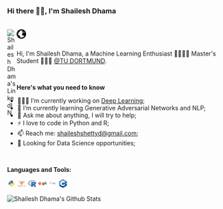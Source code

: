 ### Hi there 👋🏽, I'm Shailesh Dhama

<br/>

<a href="https://www.linkedin.com/in/shaileshdhama/">
  <img align="left" alt="Shailesh Dhama's LinkedIN" width="22px" src="https://cdn.jsdelivr.net/npm/simple-icons@v3/icons/linkedin.svg" />
</a>
<a href="https://shaileshdhama.github.io/">
  <img align="left" alt="Website" width="22px" src="https://raw.githubusercontent.com/iconic/open-iconic/master/svg/globe.svg"" />
</a>
<br/>
<br/>

Hi, I'm Shailesh Dhama, a Machine Learning Enthusiast 🚀🙍🏽‍♂️ Master's Student 👨🏽‍💻 [@TU DORTMUND](https://www.tu-dortmund.de/en/).
 
 <br/>
 
 **Here's what you need to know**

- 👨🏽‍💻 I’m currently working on [Deep Learning](https://en.wikipedia.org/wiki/Deep_learning);
- 🌱 I’m currently learning Generative Adversarial Networks and NLP; 
- 💬 Ask me about anything, I will try to help;
- ⚡️  I love to code in Python and R;
- 📫 Reach me: shaileshshettyd@gmail.com;
- 💼 Looking for Data Science opportunities;

<br/>

**Languages and Tools:**  

<code><img height="20" src="https://raw.githubusercontent.com/github/explore/80688e429a7d4ef2fca1e82350fe8e3517d3494d/topics/python/python.png"></code>
<code><img height="20" src="https://raw.githubusercontent.com/github/explore/80688e429a7d4ef2fca1e82350fe8e3517d3494d/topics/tensorflow/tensorflow.png"></code>
<code><img height="20" src="https://raw.githubusercontent.com/github/explore/80688e429a7d4ef2fca1e82350fe8e3517d3494d/topics/r/r.png"></code>
<code><img height="20" src="https://raw.githubusercontent.com/github/explore/80688e429a7d4ef2fca1e82350fe8e3517d3494d/topics/git/git.png"></code>
<code><img height="20" src="https://raw.githubusercontent.com/github/explore/80688e429a7d4ef2fca1e82350fe8e3517d3494d/topics/java/java.png"></code>
<code><img height="20" src="https://raw.githubusercontent.com/github/explore/80688e429a7d4ef2fca1e82350fe8e3517d3494d/topics/cpp/cpp.png"></code>



![Shailesh Dhama's Github Stats](https://github-readme-stats.vercel.app/api?username=ShaileshDhama&show_icons=true&hide_border=true&theme=radical)
